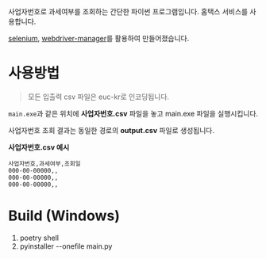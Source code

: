 사업자번호로 과세여부를 조회하는 간단한 파이썬 프로그램입니다. 홈택스 서비스를 사용합니다.

[selenium](https://pypi.org/project/selenium/), [webdriver-manager](https://pypi.org/project/webdriver-manager/)를 활용하여 만들어졌습니다.

# 사용방법
> 모든 입출력 csv 파일은 euc-kr로 인코딩됩니다.

`main.exe`과 같은 위치에 **사업자번호.csv** 파일을 놓고 main.exe 파일을 실행시킵니다.

사업자번호 조회 결과는 동일한 경로의 **output.csv** 파일로 생성됩니다.


**사업자번호.csv 예시**
```csv
사업자번호,과세여부,조회일
000-00-00000,,
000-00-00000,,
000-00-00000,,
```

# Build (Windows)
1. poetry shell
2. pyinstaller --onefile main.py
